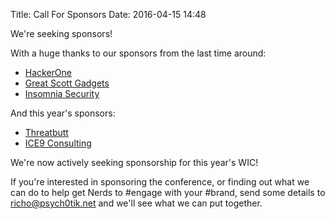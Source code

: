 Title: Call For Sponsors
Date: 2016-04-15 14:48

We're seeking sponsors!

With a huge thanks to our sponsors from the last time around:

- [HackerOne](https://hackerone.com)
- [Great Scott Gadgets](https://greatscottgadgets.com)
- [Insomnia Security](https://www.insomniasec.com/home)

And this year's sponsors:

- [Threatbutt](https://threatbutt.com)
- [ICE9 Consulting](ice9.us)

We're now actively seeking sponsorship for this year's WIC!

If you're interested in sponsoring the conference, or finding out what we can
do to help get Nerds to #engage with your #brand, send some details to
richo@psych0tik.net and we'll see what we can put together.
